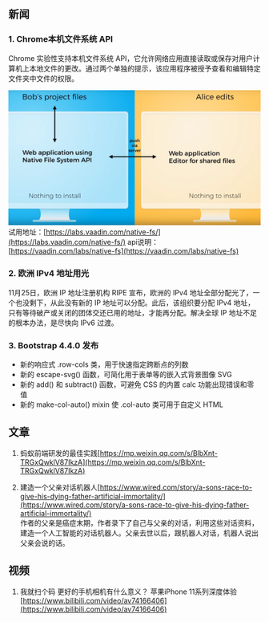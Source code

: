 ## 新闻

### 1. Chrome本机文件系统 API
Chrome 实验性支持本机文件系统 API，它允许网络应用直接读取或保存对用户计算机上本地文件的更改。通过两个单独的提示，该应用程序被授予查看和编辑特定文件夹中文件的权限。

![usersnippets1](https://github.com/0ragdoll0/share/blob/master/pics/20191129/1.png)
试用地址：[https://labs.vaadin.com/native-fs/](https://labs.vaadin.com/native-fs/) 
api说明：[https://vaadin.com/labs/native-fs](https://vaadin.com/labs/native-fs) 

### 2. 欧洲 IPv4 地址用光
11月25日，欧洲 IP 地址注册机构 RIPE 宣布，欧洲的 IPv4 地址全部分配光了，一个也没剩下，从此没有新的 IP 地址可以分配。此后，该组织要分配 IPv4 地址，只有等待破产或关闭的团体交还已用的地址，才能再分配。解决全球 IP 地址不足的根本办法，是尽快向 IPv6 过渡。

### 3. Bootstrap 4.4.0 发布
* 新的响应式 .row-cols 类，用于快速指定跨断点的列数
* 新的 escape-svg() 函数，可简化用于表单等的嵌入式背景图像 SVG
* 新的 add() 和 subtract() 函数，可避免 CSS 的内置 calc 功能出现错误和零值
* 新的 make-col-auto() mixin 使 .col-auto 类可用于自定义 HTML


## 文章
1. 蚂蚁前端研发的最佳实践[https://mp.weixin.qq.com/s/BlbXnt-TRGxQwklV87IkzA](https://mp.weixin.qq.com/s/BlbXnt-TRGxQwklV87IkzA) 

1. 建造一个父亲对话机器人[https://www.wired.com/story/a-sons-race-to-give-his-dying-father-artificial-immortality/](https://www.wired.com/story/a-sons-race-to-give-his-dying-father-artificial-immortality/)    
作者的父亲是癌症末期，作者录下了自己与父亲的对话，利用这些对话资料，建造一个人工智能的对话机器人。父亲去世以后，跟机器人对话，机器人说出父亲会说的话。

## 视频
1. 我就扫个码 更好的手机相机有什么意义？ 苹果iPhone 11系列深度体验[https://www.bilibili.com/video/av74166406](https://www.bilibili.com/video/av74166406) 



